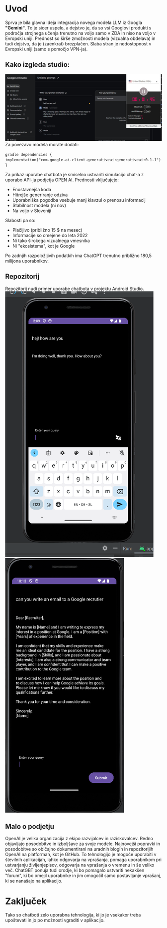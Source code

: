 # Uvod
Sprva je bila glavna ideja integracija novega modela LLM iz Googla **"Gemini"**. To je sicer uspelo, a dejstvo je, da so vsi Googlovi produkti s področja strojnega učenja trenutno na voljo samo v ZDA in niso na voljo v Evropski uniji. Prednost so širše zmožnosti modela (vizualna obdelava) in tudi dejstvo, da je (zaenkrat) brezplačen. Slaba stran je nedostopnost v Evropski uniji (samo s pomočjo VPN-ja).

## Kako izgleda studio:
![photo_2023-12-20_02-20-50.jpg](images%2Fphoto_2023-12-20_02-20-50.jpg)
Za povezavo modela morate dodati:

`gradle
dependencies {
implementation("com.google.ai.client.generativeai:generativeai:0.1.1")
}`

Za prikaz uporabe chatbota je smiselno ustvariti simulacijo chat-a z uporabo API-ja podjetja OPEN AI. Prednosti vključujejo:
- Enostavnejša koda
- Hitrejše generiranje odziva
- Uporabniška pogodba vsebuje manj klavzul o prenosu informacij
- Stabilnost modela (ni nov)
- Na voljo v Sloveniji

Slabosti pa so:
- Plačljivo (približno 15 $ na mesec)
- Informacije so omejene do leta 2022
- Ni tako širokega vizualnega vmesnika
- Ni "ekosistema", kot je Google

Po zadnjih razpoložljivih podatkih ima ChatGPT trenutno približno 180,5 milijona uporabnikov.

## Repozitorij
Repozitorij nudi primer uporabe chatbota v projektu Android Studio.
![Screenshot 2023-12-20 020941.png](images%2FScreenshot%202023-12-20%20020941.png) ![Screenshot 2023-12-20 101401.png](images%2FScreenshot%202023-12-20%20101401.png)

## Malo o podjetju
OpenAI je velika organizacija z ekipo razvijalcev in raziskovalcev. Redno objavljajo posodobitve in izboljšave za svoje modele. Najnovejši popravki in posodobitve so običajno dokumentirani na uradnih blogih in repozitorijih OpenAI na platformah, kot je GitHub. To tehnologijo je mogoče uporabiti v številnih aplikacijah, lahko odgovarja na vprašanja, pomaga uporabnikom pri ustvarjanju življenjepisov, odgovarja na vprašanja o vremenu in še veliko več. ChatGBT ponuja tudi orodje, ki bo pomagalo ustvariti nekakšen "forum", ki bo omejil uporabnike in jim omogočil samo postavljanje vprašanj, ki se nanašajo na aplikacijo.

# Zaključek
Tako so chatboti zelo uporabna tehnologija, ki jo je vsekakor treba upoštevati in jo po možnosti vgraditi v aplikacijo.
